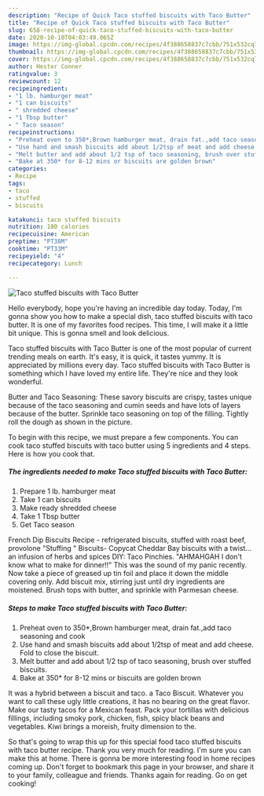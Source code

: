 ```yaml
---
description: "Recipe of Quick Taco stuffed biscuits with Taco Butter"
title: "Recipe of Quick Taco stuffed biscuits with Taco Butter"
slug: 658-recipe-of-quick-taco-stuffed-biscuits-with-taco-butter
date: 2020-10-10T04:03:49.065Z
image: https://img-global.cpcdn.com/recipes/4f388658837c7cbb/751x532cq70/taco-stuffed-biscuits-with-taco-butter-recipe-main-photo.jpg
thumbnail: https://img-global.cpcdn.com/recipes/4f388658837c7cbb/751x532cq70/taco-stuffed-biscuits-with-taco-butter-recipe-main-photo.jpg
cover: https://img-global.cpcdn.com/recipes/4f388658837c7cbb/751x532cq70/taco-stuffed-biscuits-with-taco-butter-recipe-main-photo.jpg
author: Hester Conner
ratingvalue: 3
reviewcount: 12
recipeingredient:
- "1 lb. hamburger meat"
- "1 can biscuits"
- " shredded cheese"
- "1 Tbsp butter"
- " Taco season"
recipeinstructions:
- "Preheat oven to 350*,Brown hamburger meat, drain fat.,add taco seasoning and cook"
- "Use hand and smash biscuits add about 1/2tsp of meat and add cheese. Fold to close the biscuit."
- "Melt butter and add about 1/2 tsp of taco seasoning, brush over stuffed biscuits."
- "Bake at 350* for 8-12 mins or biscuits are golden brown"
categories:
- Recipe
tags:
- taco
- stuffed
- biscuits

katakunci: taco stuffed biscuits 
nutrition: 180 calories
recipecuisine: American
preptime: "PT38M"
cooktime: "PT33M"
recipeyield: "4"
recipecategory: Lunch

---
```



![Taco stuffed biscuits with Taco Butter](https://img-global.cpcdn.com/recipes/4f388658837c7cbb/751x532cq70/taco-stuffed-biscuits-with-taco-butter-recipe-main-photo.jpg)

Hello everybody, hope you're having an incredible day today. Today, I'm gonna show you how to make a special dish, taco stuffed biscuits with taco butter. It is one of my favorites food recipes. This time, I will make it a little bit unique. This is gonna smell and look delicious.

Taco stuffed biscuits with Taco Butter is one of the most popular of current trending meals on earth. It's easy, it is quick, it tastes yummy. It is appreciated by millions every day. Taco stuffed biscuits with Taco Butter is something which I have loved my entire life. They're nice and they look wonderful.

Butter and Taco Seasoning: These savory biscuits are crispy, tastes unique because of the taco seasoning and cumin seeds and have lots of layers because of the butter. Sprinkle taco seasoning on top of the filling. Tightly roll the dough as shown in the picture.


To begin with this recipe, we must prepare a few components. You can cook taco stuffed biscuits with taco butter using 5 ingredients and 4 steps. Here is how you cook that.

<!--inarticleads1-->

##### The ingredients needed to make Taco stuffed biscuits with Taco Butter:

1. Prepare 1 lb. hamburger meat
1. Take 1 can biscuits
1. Make ready  shredded cheese
1. Take 1 Tbsp butter
1. Get  Taco season


French Dip Biscuits Recipe - refrigerated biscuits, stuffed with roast beef, provolone &#34;Stuffing &#34; Biscuits- Copycat Cheddar Bay biscuits with a twist…an infusion of herbs and spices DIY: Taco Pinchies. &#34;AHMAHGAH I don&#39;t know what to make for dinner!!&#34; This was the sound of my panic recently. Now take a piece of greased up tin foil and place it down the middle covering only. Add biscuit mix, stirring just until dry ingredients are moistened. Brush tops with butter, and sprinkle with Parmesan cheese. 

<!--inarticleads2-->

##### Steps to make Taco stuffed biscuits with Taco Butter:

1. Preheat oven to 350*,Brown hamburger meat, drain fat.,add taco seasoning and cook
1. Use hand and smash biscuits add about 1/2tsp of meat and add cheese. Fold to close the biscuit.
1. Melt butter and add about 1/2 tsp of taco seasoning, brush over stuffed biscuits.
1. Bake at 350* for 8-12 mins or biscuits are golden brown


It was a hybrid between a biscuit and taco. a Taco Biscuit. Whatever you want to call these ugly little creations, it has no bearing on the great flavor. Make our tasty tacos for a Mexican feast. Pack your tortillas with delicious fillings, including smoky pork, chicken, fish, spicy black beans and vegetables. Kiwi brings a moreish, fruity dimension to the. 

So that's going to wrap this up for this special food taco stuffed biscuits with taco butter recipe. Thank you very much for reading. I'm sure you can make this at home. There is gonna be more interesting food in home recipes coming up. Don't forget to bookmark this page in your browser, and share it to your family, colleague and friends. Thanks again for reading. Go on get cooking!
